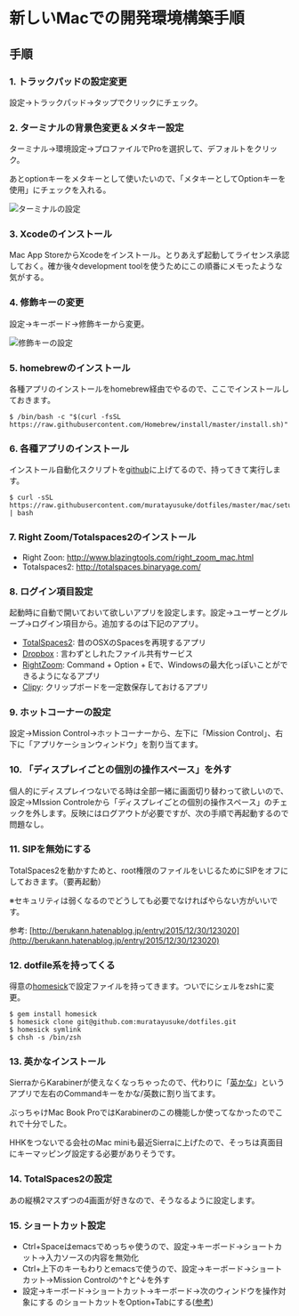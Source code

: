 # 新しいMacでの開発環境構築手順

## 手順

### 1. トラックパッドの設定変更

設定→トラックパッド→タップでクリックにチェック。

### 2. ターミナルの背景色変更＆メタキー設定

ターミナル→環境設定→プロファイルでProを選択して、デフォルトをクリック。

あとoptionキーをメタキーとして使いたいので、「メタキーとしてOptionキーを使用」にチェックを入れる。

![ターミナルの設定](https://www.muratayusuke.com/assets/20161215/terminal.png)

### 3. Xcodeのインストール

Mac App StoreからXcodeをインストール。とりあえず起動してライセンス承認しておく。確か後々development toolを使うためにこの順番にメモったような気がする。

### 4. 修飾キーの変更

設定→キーボード→修飾キーから変更。
  
![修飾キーの設定](https://www.muratayusuke.com/assets/mac_setting_001.png)

### 5. homebrewのインストール

各種アプリのインストールをhomebrew経由でやるので、ここでインストールしておきます。

```
$ /bin/bash -c "$(curl -fsSL https://raw.githubusercontent.com/Homebrew/install/master/install.sh)"
```

### 6. 各種アプリのインストール

インストール自動化スクリプトを[github](https://github.com/muratayusuke/dotfiles/blob/master/mac/setup.sh)に上げてるので、持ってきて実行します。

```
$ curl -sSL https://raw.githubusercontent.com/muratayusuke/dotfiles/master/mac/setup.sh | bash
```

### 7. Right Zoom/Totalspaces2のインストール

- Right Zoon: http://www.blazingtools.com/right_zoom_mac.html
- Totalspaces2: http://totalspaces.binaryage.com/

### 8. ログイン項目設定

起動時に自動で開いておいて欲しいアプリを設定します。設定→ユーザーとグループ→ログイン項目から。追加するのは下記のアプリ。

- [TotalSpaces2](http://totalspaces.binaryage.com/): 昔のOSXのSpacesを再現するアプリ
- [Dropbox](https://www.dropbox.com/) : 言わずとしれたファイル共有サービス
- [RightZoom](http://www.macupdate.com/app/mac/30591/right-zoom): Command + Option + Eで、Windowsの最大化っぽいことができるようになるアプリ
- [Clipy](https://clipy.softonic.jp/mac): クリップボードを一定数保存しておけるアプリ

### 9. ホットコーナーの設定

設定→Mission Control→ホットコーナーから、左下に「Mission Control」、右下に「アプリケーションウィンドウ」を割り当てます。

### 10. 「ディスプレイごとの個別の操作スペース」を外す

個人的にディスプレイつないでる時は全部一緒に画面切り替わって欲しいので、設定→MIssion Controleから「ディスプレイごとの個別の操作スペース」のチェックを外します。反映にはログアウトが必要ですが、次の手順で再起動するので問題なし。

### 11. SIPを無効にする

TotalSpaces2を動かすためと、root権限のファイルをいじるためにSIPをオフにしておきます。（要再起動）

※セキュリティは弱くなるのでどうしても必要でなければやらない方がいいです。

参考: [http://berukann.hatenablog.jp/entry/2015/12/30/123020](http://berukann.hatenablog.jp/entry/2015/12/30/123020)

### 12. dotfile系を持ってくる

得意の[homesick](/2013/01/11/%E8%A4%87%E6%95%B0pc%E9%96%93%E3%81%A7%E8%A8%AD%E5%AE%9A%E3%83%95%E3%82%A1%E3%82%A4%E3%83%AB%E3%82%92%E5%90%8C%E6%9C%9F%E3%81%A7%E3%81%8D%E3%82%8Bhomesick%E3%81%8C%E4%BE%BF%E5%88%A9/)で設定ファイルを持ってきます。ついでにシェルをzshに変更。

```
$ gem install homesick
$ homesick clone git@github.com:muratayusuke/dotfiles.git
$ homesick symlink
$ chsh -s /bin/zsh
```

### 13. 英かなインストール

SierraからKarabinerが使えなくなっちゃったので、代わりに「[英かな](https://ei-kana.appspot.com/)」というアプリで左右のCommandキーをかな/英数に割り当てます。

ぶっちゃけMac Book ProではKarabinerのこの機能しか使ってなかったのでこれで十分でした。

HHKをつないでる会社のMac miniも最近Sierraに上げたので、そっちは真面目にキーマッピング設定する必要がありそうです。

### 14. TotalSpaces2の設定

あの縦横2マスずつの4画面が好きなので、そうなるように設定します。

### 15. ショートカット設定

- Ctrl+Spaceはemacsでめっちゃ使うので、設定→キーボード→ショートカット→入力ソースの内容を無効化
- Ctrl+上下のキーもわりとemacsで使うので、設定→キーボード→ショートカット→Mission Controlの^↑と^↓を外す
- 設定→キーボード→ショートカット→キーボード→次のウィンドウを操作対象にする のショートカットをOption+Tabにする([参考](http://qiita.com/Yinaura/items/10fe5fe0cb0a795a0f58))
